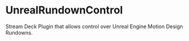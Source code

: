 # UnrealRundownControl
Stream Deck Plugin that allows control over Unreal Engine Motion Design Rundowns.

